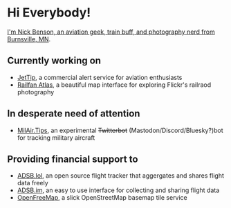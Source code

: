 # Hi Everybody!

[I'm Nick Benson, an aviation geek, train buff, and photography nerd from Burnsville, MN](https://ottergoose.net).

## Currently working on
- [JetTip](https://jettip.net), a commercial alert service for aviation enthusiasts
- [Railfan Atlas](https://railfanatlas.com), a beautiful map interface for exploring Flickr's railraod photography

## In desperate need of attention
- [MilAir.Tips](https://milair.tips), an experimental ~~Twitterbot~~ (Mastodon/Discord/Bluesky?)bot for tracking military aircraft

## Providing financial support to
- [ADSB.lol](https://www.adsb.lol/), an open source flight tracker that aggergates and shares flight data freely
- [ADSB.im](https://adsb.im/), an easy to use interface for collecting and sharing flight data
- [OpenFreeMap](https://openfreemap.org/), a slick OpenStreetMap basemap tile service
